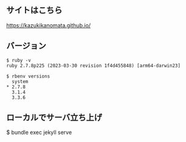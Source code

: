 ## サイトはこちら

https://kazukikanomata.github.io/

## バージョン

```
$ ruby -v
ruby 2.7.8p225 (2023-03-30 revision 1f4d455848) [arm64-darwin23]
```

```
$ rbenv versions
  system
* 2.7.8
  3.1.4
  3.3.6
```

## ローカルでサーバ立ち上げ

$ bundle exec jekyll serve